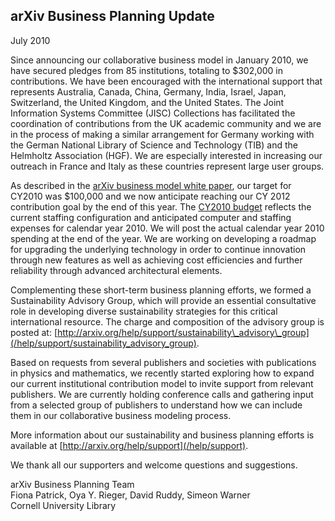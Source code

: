 arXiv Business Planning Update
------------------------------

July 2010

Since announcing our collaborative business model in January 2010, we
have secured pledges from 85 institutions, totaling to $302,000 in
contributions. We have been encouraged with the international support
that represents Australia, Canada, China, Germany, India, Israel, Japan,
Switzerland, the United Kingdom, and the United States. The Joint
Information Systems Committee (JISC) Collections has facilitated the
coordination of contributions from the UK academic community and we are
in the process of making a similar arrangement for Germany working with
the German National Library of Science and Technology (TIB) and the
Helmholtz Association (HGF). We are especially interested in increasing
our outreach in France and Italy as these countries represent large user
groups.

As described in the [arXiv business model white
paper](/help/support/whitepaper), our target for CY2010 was $100,000 and
we now anticipate reaching our CY 2012 contribution goal by the end of
this year. The [CY2010 budget](/help/support/2010_budget) reflects the
current staffing configuration and anticipated computer and staffing
expenses for calendar year 2010. We will post the actual calendar year
2010 spending at the end of the year. We are working on developing a
roadmap for upgrading the underlying technology in order to continue
innovation through new features as well as achieving cost efficiencies
and further reliability through advanced architectural elements.

Complementing these short-term business planning efforts, we formed a
Sustainability Advisory Group, which will provide an essential
consultative role in developing diverse sustainability strategies for
this critical international resource. The charge and composition of the
advisory group is posted at:
[http://arxiv.org/help/support/sustainability\_advisory\_group](/help/support/sustainability_advisory_group).

Based on requests from several publishers and societies with
publications in physics and mathematics, we recently started exploring
how to expand our current institutional contribution model to invite
support from relevant publishers. We are currently holding conference
calls and gathering input from a selected group of publishers to
understand how we can include them in our collaborative business
modeling process.

More information about our sustainability and business planning efforts
is available at [http://arxiv.org/help/support](/help/support).

We thank all our supporters and welcome questions and suggestions.

arXiv Business Planning Team  
Fiona Patrick, Oya Y. Rieger, David Ruddy, Simeon Warner  
Cornell University Library
